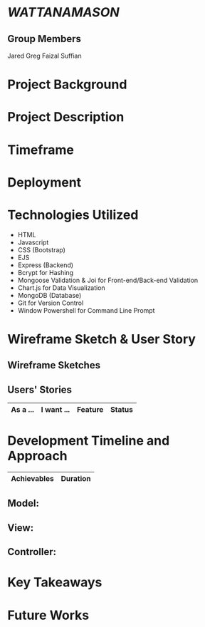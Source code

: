
# **_WATTANAMASON_**

## Group Members
Jared
Greg
Faizal
Suffian

# **Project Background**

# **Project Description**

# **Timeframe**



# **Deployment** 


# **Technologies Utilized**

- HTML
- Javascript
- CSS (Bootstrap)
- EJS
- Express (Backend)
- Bcrypt for Hashing
- Mongoose Validation & Joi for Front-end/Back-end Validation
- Chart.js for Data Visualization
- MongoDB (Database)
- Git for Version Control
- Window Powershell for Command Line Prompt


# **Wireframe Sketch & User Story**
## Wireframe Sketches


## Users' Stories

| As a ...  | I want ...  | Feature | Status
| :-------- |:------------|:---------|:---------

# **Development Timeline and Approach**


| Achievables | Duration |
| :--- | :----------- |


## **Model:**

## **View:**

## **Controller:**


# **Key Takeaways**

# **Future Works**


